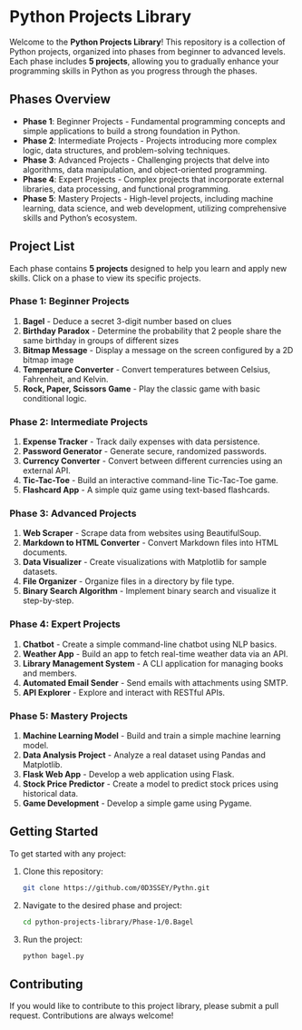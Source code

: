 
# Python Projects Library

Welcome to the **Python Projects Library**! This repository is a collection of Python projects, organized into phases from beginner to advanced levels. Each phase includes **5 projects**, allowing you to gradually enhance your programming skills in Python as you progress through the phases.

## Phases Overview

- **Phase 1**: Beginner Projects - Fundamental programming concepts and simple applications to build a strong foundation in Python.
- **Phase 2**: Intermediate Projects - Projects introducing more complex logic, data structures, and problem-solving techniques.
- **Phase 3**: Advanced Projects - Challenging projects that delve into algorithms, data manipulation, and object-oriented programming.
- **Phase 4**: Expert Projects - Complex projects that incorporate external libraries, data processing, and functional programming.
- **Phase 5**: Mastery Projects - High-level projects, including machine learning, data science, and web development, utilizing comprehensive skills and Python’s ecosystem.

## Project List

Each phase contains **5 projects** designed to help you learn and apply new skills. Click on a phase to view its specific projects.

### Phase 1: Beginner Projects
1. **Bagel** - Deduce a secret 3-digit number based on clues
2. **Birthday Paradox** - Determine the probability that 2 people share the same birthday in groups of different sizes
3. **Bitmap Message** - Display a message on the screen configured by a 2D bitmap image
4. **Temperature Converter** - Convert temperatures between Celsius, Fahrenheit, and Kelvin.
5. **Rock, Paper, Scissors Game** - Play the classic game with basic conditional logic.

### Phase 2: Intermediate Projects
1. **Expense Tracker** - Track daily expenses with data persistence.
2. **Password Generator** - Generate secure, randomized passwords.
3. **Currency Converter** - Convert between different currencies using an external API.
4. **Tic-Tac-Toe** - Build an interactive command-line Tic-Tac-Toe game.
5. **Flashcard App** - A simple quiz game using text-based flashcards.

### Phase 3: Advanced Projects
1. **Web Scraper** - Scrape data from websites using BeautifulSoup.
2. **Markdown to HTML Converter** - Convert Markdown files into HTML documents.
3. **Data Visualizer** - Create visualizations with Matplotlib for sample datasets.
4. **File Organizer** - Organize files in a directory by file type.
5. **Binary Search Algorithm** - Implement binary search and visualize it step-by-step.

### Phase 4: Expert Projects
1. **Chatbot** - Create a simple command-line chatbot using NLP basics.
2. **Weather App** - Build an app to fetch real-time weather data via an API.
3. **Library Management System** - A CLI application for managing books and members.
4. **Automated Email Sender** - Send emails with attachments using SMTP.
5. **API Explorer** - Explore and interact with RESTful APIs.

### Phase 5: Mastery Projects
1. **Machine Learning Model** - Build and train a simple machine learning model.
2. **Data Analysis Project** - Analyze a real dataset using Pandas and Matplotlib.
3. **Flask Web App** - Develop a web application using Flask.
4. **Stock Price Predictor** - Create a model to predict stock prices using historical data.
5. **Game Development** - Develop a simple game using Pygame.

## Getting Started

To get started with any project:

1. Clone this repository:
   ```bash
   git clone https://github.com/0D3SSEY/Pythn.git
   ```
2. Navigate to the desired phase and project:
   ```bash
   cd python-projects-library/Phase-1/0.Bagel
   ```
3. Run the project:
   ```bash
   python bagel.py
   ```

## Contributing

If you would like to contribute to this project library, please submit a pull request. Contributions are always welcome!